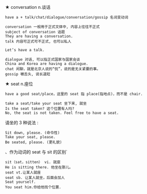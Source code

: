 ★ conversation n.谈话  
```  
have a + talk/chat/dialogue/conversation/gossip 名词变动词  
```
```
conversation 一般用于正式文体中, 内容上往往不正式
subject of conversation 话题
They are having a conversation.
talk 内容可正式可不正式, 也可以私人  
```
`Let’s have a talk.`
```
dialogue 对话, 可以指正式国家与国家会谈
China and Korea are having a dialogue.
chat 闲聊，就是北京人说的“侃”，说的是无关紧要的事。
gossip 嚼舌头, 说长道短
```

★ seat n.座位
```
have a good seat/place，这里的 seat 指 place(指地点)，而不是 chair.
```
```
take a seat/take your seat 坐下来, 就坐
Is the seat taken? 这个位置有人吗?
No, the seat is not taken. Feel free to have a seat.
```
请坐的 3 种说法 :
```
Sit down, please. (命令性)
Take your seat, please.
Be seated, please. (更礼貌)
```
、作为动词的 seat 与 sit 的区别`
```
sit（sat，sitten） vi. 就座
He is sitting there. 他坐在那儿。
seat vt.让某人就座
seat sb. 让某人就坐，后面会加人
Seat yourself.
You seat him.你给他找个位置.
```